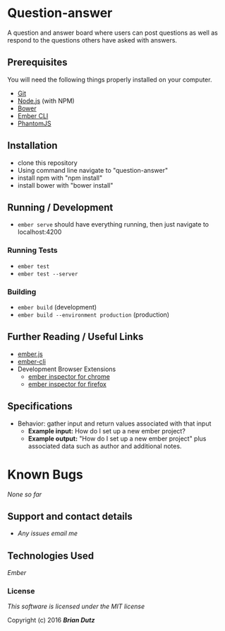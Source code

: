 # Question-answer

A question and answer board where users can post questions as well as respond to the questions others have asked with answers.

## Prerequisites

You will need the following things properly installed on your computer.

* [Git](http://git-scm.com/)
* [Node.js](http://nodejs.org/) (with NPM)
* [Bower](http://bower.io/)
* [Ember CLI](http://ember-cli.com/)
* [PhantomJS](http://phantomjs.org/)

## Installation

* clone this repository
* Using command line navigate to "question-answer"
* install npm with "npm install"
* install bower with "bower install"

## Running / Development

* `ember serve` should have everything running, then just navigate to localhost:4200


### Running Tests

* `ember test`
* `ember test --server`

### Building

* `ember build` (development)
* `ember build --environment production` (production)

## Further Reading / Useful Links

* [ember.js](http://emberjs.com/)
* [ember-cli](http://ember-cli.com/)
* Development Browser Extensions
  * [ember inspector for chrome](https://chrome.google.com/webstore/detail/ember-inspector/bmdblncegkenkacieihfhpjfppoconhi)
  * [ember inspector for firefox](https://addons.mozilla.org/en-US/firefox/addon/ember-inspector/)

## Specifications

* Behavior: gather input and return values associated with that input
  * **Example input:** How do I set up a new ember project?
  * **Example output:** "How do I set up a new ember project" plus associated data such as author and additional notes.

# Known Bugs

_None so far_

## Support and contact details

* _Any issues email me_

## Technologies Used

_Ember_

### License

*This software is licensed under the MIT license*

Copyright (c) 2016 **_Brian Dutz_**
